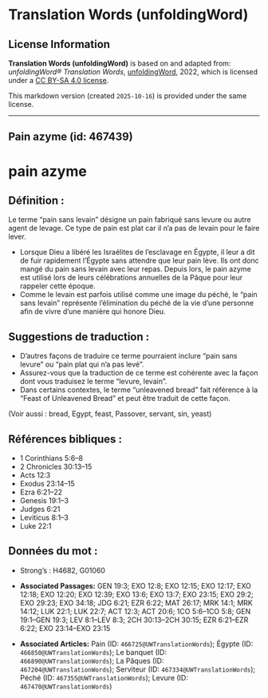 # Translation Words (unfoldingWord)

## License Information

**Translation Words (unfoldingWord)** is based on and adapted from: _unfoldingWord® Translation Words_, [unfoldingWord](https://unfoldingword.org/utw), 2022, which is licensed under a [CC BY-SA 4.0 license](https://creativecommons.org/licenses/by-sa/4.0/legalcode.en).

This markdown version (created `2025-10-16`) is provided under the same license.



--------------------------------

## Pain azyme (id: 467439)

pain azyme
==========

Définition :
------------

Le terme “pain sans levain” désigne un pain fabriqué sans levure ou autre agent de levage. Ce type de pain est plat car il n’a pas de levain pour le faire lever.

* Lorsque Dieu a libéré les Israélites de l’esclavage en Égypte, il leur a dit de fuir rapidement l’Égypte sans attendre que leur pain lève. Ils ont donc mangé du pain sans levain avec leur repas. Depuis lors, le pain azyme est utilisé lors de leurs célébrations annuelles de la Pâque pour leur rappeler cette époque.
* Comme le levain est parfois utilisé comme une image du péché, le “pain sans levain” représente l’élimination du péché de la vie d’une personne afin de vivre d’une manière qui honore Dieu.

Suggestions de traduction :
---------------------------

* D’autres façons de traduire ce terme pourraient inclure “pain sans levure” ou “pain plat qui n’a pas levé”.
* Assurez\-vous que la traduction de ce terme est cohérente avec la façon dont vous traduisez le terme “levure, levain”.
* Dans certains contextes, le terme “unleavened bread” fait référence à la “Feast of Unleavened Bread” et peut être traduit de cette façon.

(Voir aussi : bread, Egypt, feast, Passover, servant, sin, yeast)

Références bibliques :
----------------------

* 1 Corinthians 5:6–8
* 2 Chronicles 30:13–15
* Acts 12:3
* Exodus 23:14–15
* Ezra 6:21–22
* Genesis 19:1–3
* Judges 6:21
* Leviticus 8:1–3
* Luke 22:1

Données du mot :
----------------

* Strong’s : H4682, G01060

* **Associated Passages:** GEN 19:3; EXO 12:8; EXO 12:15; EXO 12:17; EXO 12:18; EXO 12:20; EXO 12:39; EXO 13:6; EXO 13:7; EXO 23:15; EXO 29:2; EXO 29:23; EXO 34:18; JDG 6:21; EZR 6:22; MAT 26:17; MRK 14:1; MRK 14:12; LUK 22:1; LUK 22:7; ACT 12:3; ACT 20:6; 1CO 5:6–1CO 5:8; GEN 19:1–GEN 19:3; LEV 8:1–LEV 8:3; 2CH 30:13–2CH 30:15; EZR 6:21–EZR 6:22; EXO 23:14–EXO 23:15
* **Associated Articles:** Pain (ID: `466725@UWTranslationWords`); Égypte (ID: `466850@UWTranslationWords`); Le banquet (ID: `466890@UWTranslationWords`); La Pâques (ID: `467204@UWTranslationWords`); Serviteur (ID: `467334@UWTranslationWords`); Péché (ID: `467355@UWTranslationWords`); Levure (ID: `467470@UWTranslationWords`)

